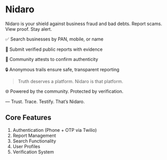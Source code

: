 # Nidaro
Nidaro is your shield against business fraud and bad debts.
Report scams. View proof. Stay alert.

✅ Search businesses by PAN, mobile, or name

📝 Submit verified public reports with evidence

👥 Community attests to confirm authenticity

🔒 Anonymous trails ensure safe, transparent reporting

> Truth deserves a platform. Nidaro is that platform.

🌐 Powered by the community. Protected by verification.

— Trust. Trace. Testify. That’s Nidaro.

## Core Features
1. Authentication (Phone + OTP via Twilio)
2. Report Management
3. Search Functionality
4. User Profiles
5. Verification System
